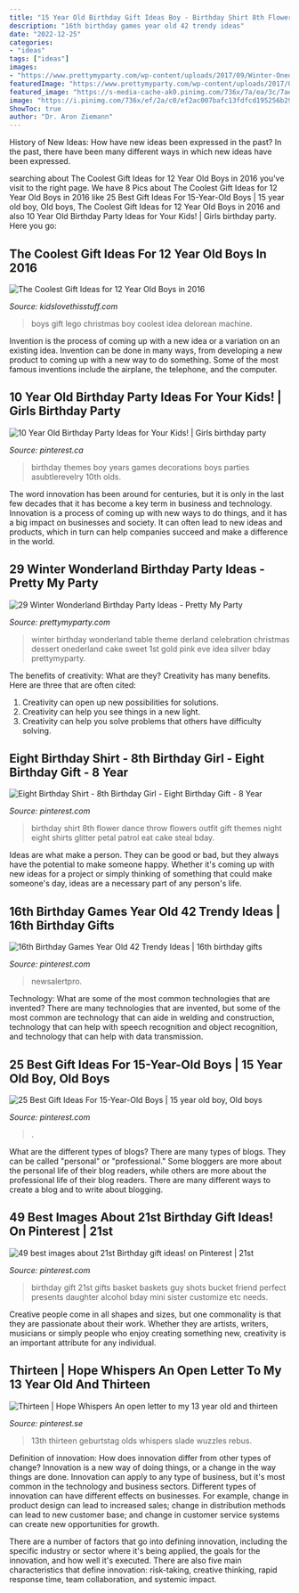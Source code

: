 ```yaml
---
title: "15 Year Old Birthday Gift Ideas Boy - Birthday Shirt 8th Flower Dance Throw Flowers Outfit Gift Themes Night Eight Shirts Glitter Petal Patrol Eat Cake Steal Bday"
description: "16th birthday games year old 42 trendy ideas"
date: "2022-12-25"
categories:
- "ideas"
tags: ["ideas"]
images:
- "https://www.prettymyparty.com/wp-content/uploads/2017/09/Winter-Onederland-Tablescape-Details.jpg"
featuredImage: "https://www.prettymyparty.com/wp-content/uploads/2017/09/Winter-Onederland-Tablescape-Details.jpg"
featured_image: "https://s-media-cache-ak0.pinimg.com/736x/7a/ea/3c/7aea3c55de678d1402f85298120b219b--birthday-gift-baskets-st-birthday-gifts.jpg"
image: "https://i.pinimg.com/736x/ef/2a/c0/ef2ac007bafc13fdfcd195256b29764e.jpg"
ShowToc: true
author: "Dr. Aron Ziemann"
---
```



History of New Ideas: How have new ideas been expressed in the past?
In the past, there have been many different ways in which new ideas have been expressed.

	

		
searching about The Coolest Gift Ideas for 12 Year Old Boys in 2016 you've visit to the right page. We have 8 Pics about The Coolest Gift Ideas for 12 Year Old Boys in 2016 like 25 Best Gift Ideas For 15-Year-Old Boys | 15 year old boy, Old boys, The Coolest Gift Ideas for 12 Year Old Boys in 2016 and also 10 Year Old Birthday Party Ideas for Your Kids! | Girls birthday party. Here you go:
		
    
## The Coolest Gift Ideas For 12 Year Old Boys In 2016

<img loading=lazy src="https://kidslovethisstuff.com/wp-content/uploads/2013/07/Gift-ideas-for-12-year-old-boys-Back-to-the-Future-LEGO-2.jpg" onerror="this.onerror=null;this.src='https://tse3.mm.bing.net/th?id=OIP.eXsxchvSASHUkT5z0WmISgHaFl&amp;pid=15.1';" alt="The Coolest Gift Ideas for 12 Year Old Boys in 2016">

_Source: kidslovethisstuff.com_

>boys gift lego christmas boy coolest idea delorean machine. 

	

Invention is the process of coming up with a new idea or a variation on an existing idea. Invention can be done in many ways, from developing a new product to coming up with a new way to do something. Some of the most famous inventions include the airplane, the telephone, and the computer.

    
## 10 Year Old Birthday Party Ideas For Your Kids! | Girls Birthday Party

<img loading=lazy src="https://i.pinimg.com/736x/0e/08/06/0e08060925256255ad642d101a4252de.jpg" onerror="this.onerror=null;this.src='https://tse3.mm.bing.net/th?id=OIP.nAYZOfyZ6YkX-zvVRgSYAQHaLG&amp;pid=15.1';" alt="10 Year Old Birthday Party Ideas for Your Kids! | Girls birthday party">

_Source: pinterest.ca_

>birthday themes boy years games decorations boys parties asubtlerevelry 10th olds. 

	

The word innovation has been around for centuries, but it is only in the last few decades that it has become a key term in business and technology. Innovation is a process of coming up with new ways to do things, and it has a big impact on businesses and society. It can often lead to new ideas and products, which in turn can help companies succeed and make a difference in the world.

    
## 29 Winter Wonderland Birthday Party Ideas - Pretty My Party

<img loading=lazy src="https://www.prettymyparty.com/wp-content/uploads/2017/09/Winter-Onederland-Tablescape-Details.jpg" onerror="this.onerror=null;this.src='https://tse2.mm.bing.net/th?id=OIP.zjJbfGUKNAOhVegytjwPTwHaJ4&amp;pid=15.1';" alt="29 Winter Wonderland Birthday Party Ideas - Pretty My Party">

_Source: prettymyparty.com_

>winter birthday wonderland table theme derland celebration christmas dessert onederland cake sweet 1st gold pink eve idea silver bday prettymyparty. 

	

The benefits of creativity: What are they?
Creativity has many benefits. Here are three that are often cited: 
1) Creativity can open up new possibilities for solutions. 
2) Creativity can help you see things in a new light. 
3) Creativity can help you solve problems that others have difficulty solving.

    
## Eight Birthday Shirt - 8th Birthday Girl - Eight Birthday Gift - 8 Year

<img loading=lazy src="https://i.pinimg.com/736x/ef/2a/c0/ef2ac007bafc13fdfcd195256b29764e.jpg" onerror="this.onerror=null;this.src='https://tse4.mm.bing.net/th?id=OIP.VL0hY5QGOsE8BzEqV4U3TQHaLH&amp;pid=15.1';" alt="Eight Birthday Shirt - 8th Birthday Girl - Eight Birthday Gift - 8 Year">

_Source: pinterest.com_

>birthday shirt 8th flower dance throw flowers outfit gift themes night eight shirts glitter petal patrol eat cake steal bday. 

	

Ideas are what make a person. They can be good or bad, but they always have the potential to make someone happy. Whether it's coming up with new ideas for a project or simply thinking of something that could make someone's day, ideas are a necessary part of any person's life.

    
## 16th Birthday Games Year Old 42 Trendy Ideas | 16th Birthday Gifts

<img loading=lazy src="https://i.pinimg.com/736x/e1/e4/fd/e1e4fd8832a873a7d8477800201f6d36.jpg" onerror="this.onerror=null;this.src='https://tse4.mm.bing.net/th?id=OIP.YTRiRAIbtOK2WTnfSrXD2wAAAA&amp;pid=15.1';" alt="16th Birthday Games Year Old 42 Trendy Ideas | 16th birthday gifts">

_Source: pinterest.com_

>newsalertpro. 

	

Technology: What are some of the most common technologies that are invented?
There are many technologies that are invented, but some of the most common are technology that can aide in welding and construction, technology that can help with speech recognition and object recognition, and technology that can help with data transmission.

    
## 25 Best Gift Ideas For 15-Year-Old Boys | 15 Year Old Boy, Old Boys

<img loading=lazy src="https://i.pinimg.com/736x/d4/65/23/d46523fc7e22f31513726d01d8631a5d.jpg" onerror="this.onerror=null;this.src='https://tse3.mm.bing.net/th?id=OIP.DyHbO1Xy3AzPWa9t83pLSwHaLH&amp;pid=15.1';" alt="25 Best Gift Ideas For 15-Year-Old Boys | 15 year old boy, Old boys">

_Source: pinterest.com_

>. 

	

What are the different types of blogs?
There are many types of blogs. They can be called "personal" or "professional." Some bloggers are more about the personal life of their blog readers, while others are more about the professional life of their blog readers. There are many different ways to create a blog and to write about blogging.

    
## 49 Best Images About 21st Birthday Gift Ideas! On Pinterest | 21st

<img loading=lazy src="https://s-media-cache-ak0.pinimg.com/736x/7a/ea/3c/7aea3c55de678d1402f85298120b219b--birthday-gift-baskets-st-birthday-gifts.jpg" onerror="this.onerror=null;this.src='https://tse4.mm.bing.net/th?id=OIP.D9VpoN38vzOg_IlYQZzBNAHaJ3&amp;pid=15.1';" alt="49 best images about 21st Birthday gift ideas! on Pinterest | 21st">

_Source: pinterest.com_

>birthday gift 21st gifts basket baskets guy shots bucket friend perfect presents daughter alcohol bday mini sister customize etc needs. 

	

Creative people come in all shapes and sizes, but one commonality is that they are passionate about their work. Whether they are artists, writers, musicians or simply people who enjoy creating something new, creativity is an important attribute for any individual.

    
## Thirteen | Hope Whispers An Open Letter To My 13 Year Old And Thirteen

<img loading=lazy src="https://i.pinimg.com/736x/18/61/6f/18616ff6eb406f13db368acbf5f2d77b.jpg" onerror="this.onerror=null;this.src='https://tse3.mm.bing.net/th?id=OIP.ubDsPRT1VMAlhLxp5fJCqgAAAA&amp;pid=15.1';" alt="Thirteen | Hope Whispers An open letter to my 13 year old and thirteen">

_Source: pinterest.se_

>13th thirteen geburtstag olds whispers slade wuzzles rebus. 

	

Definition of innovation: How does innovation differ from other types of change?
Innovation is a new way of doing things, or a change in the way things are done. Innovation can apply to any type of business, but it's most common in the technology and business sectors.
Different types of innovation can have different effects on businesses. For example, change in product design can lead to increased sales; change in distribution methods can lead to new customer base; and change in customer service systems can create new opportunities for growth.

There are a number of factors that go into defining innovation, including the specific industry or sector where it's being applied, the goals for the innovation, and how well it's executed. There are also five main characteristics that define innovation: risk-taking, creative thinking, rapid response time, team collaboration, and systemic impact.

